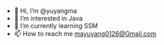- 👋 Hi, I’m @yuyangma
- 👀 I’m interested in Java
- 🌱 I’m currently learning SSM
- 📫 How to reach me mayuyang0126@Gmail.com

<!---
yuyangma/yuyangma is a ✨ special ✨ repository because its `README.md` (this file) appears on your GitHub profile.
You can click the Preview link to take a look at your changes.
--->
